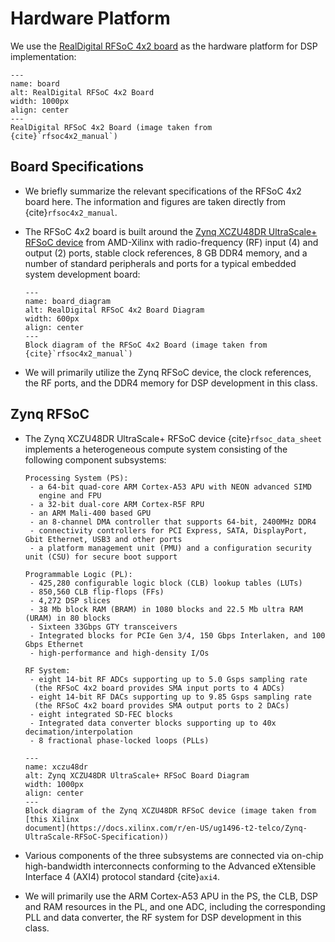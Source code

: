 # Hardware Platform

We use the [RealDigital RFSoC 4x2
board](https://www.realdigital.org/hardware/rfsoc-4x2) as the hardware
platform for DSP implementation:
```{figure} ../figs/rfsoc4x2_board.jpg
---
name: board
alt: RealDigital RFSoC 4x2 Board
width: 1000px
align: center
---
RealDigital RFSoC 4x2 Board (image taken from
{cite}`rfsoc4x2_manual`) 
```

## Board Specifications
* We briefly summarize the relevant specifications of the RFSoC 4x2
  board here. The information and figures are taken directly from
  {cite}`rfsoc4x2_manual`.

* The RFSoC 4x2 board is built around the [Zynq XCZU48DR UltraScale+
RFSoC
device](https://docs.xilinx.com/v/u/en-US/ds889-zynq-usp-rfsoc-overview)
from AMD-Xilinx with radio-frequency (RF) input (4) and output (2)
ports, stable clock references, 8 GB DDR4 memory, and a number of standard
peripherals and ports for a typical embedded system development board:
  ```{figure} ../figs/rfsoc4x2_diagram.jpg
  ---
  name: board_diagram
  alt: RealDigital RFSoC 4x2 Board Diagram
  width: 600px
  align: center
  ---
  Block diagram of the RFSoC 4x2 Board (image taken from
  {cite}`rfsoc4x2_manual`)
  ```

* We will primarily utilize the Zynq RFSoC device, the clock
  references, the RF ports, and the DDR4 memory for DSP development in
  this class.

## Zynq RFSoC

* The Zynq XCZU48DR UltraScale+ RFSoC device {cite}`rfsoc_data_sheet`
  implements a heterogeneous compute system consisting of the following
  component subsystems:
  
  ```{glossary}
  Processing System (PS):
   - a 64-bit quad-core ARM Cortex-A53 APU with NEON advanced SIMD
     engine and FPU
   - a 32-bit dual-core ARM Cortex-R5F RPU
   - an ARM Mali-400 based GPU
   - an 8-channel DMA controller that supports 64-bit, 2400MHz DDR4
   - connectivity controllers for PCI Express, SATA, DisplayPort, Gbit Ethernet, USB3 and other ports
   - a platform management unit (PMU) and a configuration security unit (CSU) for secure boot support

  Programmable Logic (PL):
   - 425,280 configurable logic block (CLB) lookup tables (LUTs)
   - 850,560 CLB flip-flops (FFs)
   - 4,272 DSP slices
   - 38 Mb block RAM (BRAM) in 1080 blocks and 22.5 Mb ultra RAM (URAM) in 80 blocks
   - Sixteen 33Gbps GTY transceivers
   - Integrated blocks for PCIe Gen 3/4, 150 Gbps Interlaken, and 100 Gbps Ethernet
   - high-performance and high-density I/Os

  RF System:
   - eight 14-bit RF ADCs supporting up to 5.0 Gsps sampling rate
    (the RFSoC 4x2 board provides SMA input ports to 4 ADCs)
   - eight 14-bit RF DACs supporting up to 9.85 Gsps sampling rate
    (the RFSoC 4x2 board provides SMA output ports to 2 DACs)
   - eight integrated SD-FEC blocks
   - Integrated data converter blocks supporting up to 40x decimation/interpolation
   - 8 fractional phase-locked loops (PLLs)
  ```
  ```{figure} ../figs/rfsoc_g3.png
  ---
  name: xczu48dr
  alt: Zynq XCZU48DR UltraScale+ RFSoC Board Diagram
  width: 1000px
  align: center
  ---
  Block diagram of the Zynq XCZU48DR RFSoC device (image taken from
  [this Xilinx
  document](https://docs.xilinx.com/r/en-US/ug1496-t2-telco/Zynq-UltraScale-RFSoC-Specification))
  ```
 
* Various components of the three subsystems are connected via on-chip
 high-bandwidth interconnects conforming to the Advanced eXtensible
 Interface 4 (AXI4) protocol standard {cite}`axi4`.

* We will primarily use the ARM Cortex-A53 APU in the PS, the CLB, DSP
  and RAM resources in the PL, and one ADC, including the
  corresponding PLL and data converter, the RF system for DSP
  development in this class.
